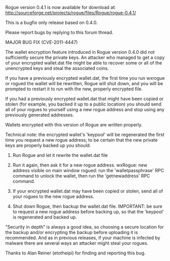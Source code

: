 Rogue version 0.4.1 is now available for download at:
http://sourceforge.net/projects/rogue/files/Rogue/rogue-0.4.1/

This is a bugfix only release based on 0.4.0.

Please report bugs by replying to this forum thread.

MAJOR BUG FIX  (CVE-2011-4447)

The wallet encryption feature introduced in Rogue version 0.4.0 did not sufficiently secure the private keys. An attacker who
managed to get a copy of your encrypted wallet.dat file might be able to recover some or all of the unencrypted keys and steal the
associated coins.

If you have a previously encrypted wallet.dat, the first time you run wxrogue or rogued the wallet will be rewritten, Rogue will
shut down, and you will be prompted to restart it to run with the new, properly encrypted file.

If you had a previously encrypted wallet.dat that might have been copied or stolen (for example, you backed it up to a public
location) you should send all of your rogues to yourself using a new rogue address and stop using any previously generated addresses.

Wallets encrypted with this version of Rogue are written properly.

Technical note: the encrypted wallet's 'keypool' will be regenerated the first time you request a new rogue address; to be certain that the
new private keys are properly backed up you should:

1. Run Rogue and let it rewrite the wallet.dat file

2. Run it again, then ask it for a new rogue address.
wxRogue: new address visible on main window
rogued: run the 'walletpassphrase' RPC command to unlock the wallet,  then run the 'getnewaddress' RPC command.

3. If your encrypted wallet.dat may have been copied or stolen, send all of your rogues to the new rogue address.

4. Shut down Rogue, then backup the wallet.dat file.
IMPORTANT: be sure to request a new rogue address before backing up, so that the 'keypool' is regenerated and backed up.

"Security in depth" is always a good idea, so choosing a secure location for the backup and/or encrypting the backup before uploading it is recommended. And as in previous releases, if your machine is infected by malware there are several ways an attacker might steal your rogues.

Thanks to Alan Reiner (etotheipi) for finding and reporting this bug.
